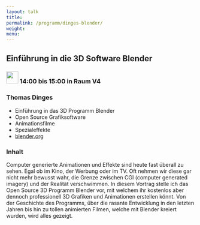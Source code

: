 ```yaml
---
layout: talk
title:
permalink: /programm/dinges-blender/
weight: 
menu:
---
```

## Einführung&nbsp;in&nbsp;die&nbsp;3D&nbsp;Software&nbsp;Blender

### <img height = "32" src="../../images/talk.svg"> 14:00 bis 15:00 in Raum V4

### Thomas&nbsp;Dinges

- Einführung in das 3D Programm Blender
- Open Source Grafiksoftware
- Animationsfilme
- Spezialeffekte
- <a href="http://www.blender.org" target="_blank">blender.org</a>

### Inhalt

Computer generierte Animationen und Effekte sind heute fast überall zu sehen. Egal ob im Kino, der Werbung oder im TV. Oft nehmen wir diese gar nicht mehr bewusst wahr,
die Grenze zwischen CGI (computer generated imagery) und der Realität verschwimmen. In diesem Vortrag stelle ich das Open Source 3D Programm Blender vor, mit welchem ihr kostenlos aber dennoch professionell 3D Grafiken und Animationen erstellen könnt. Von der Geschichte des Programms, über die rasante Entwicklung in den letzten Jahren bis hin zu tollen animierten Filmen, welche mit Blender kreiert wurden, wird alles gezeigt.

